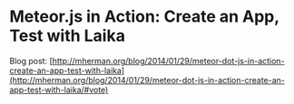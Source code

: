 # Meteor.js in Action: Create an App, Test with Laika

Blog post: [http://mherman.org/blog/2014/01/29/meteor-dot-js-in-action-create-an-app-test-with-laika](http://mherman.org/blog/2014/01/29/meteor-dot-js-in-action-create-an-app-test-with-laika/#vote)


